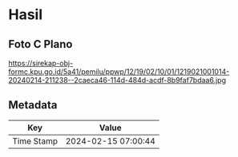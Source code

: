 # Hasil

## Foto C Plano

https://sirekap-obj-formc.kpu.go.id/5a41/pemilu/ppwp/12/19/02/10/01/1219021001014-20240214-211238--2caeca46-114d-484d-acdf-8b9faf7bdaa6.jpg


## Metadata

| Key        | Value               |
| ---------- | ------------------- |
| Time Stamp | 2024-02-15 07:00:44 |




